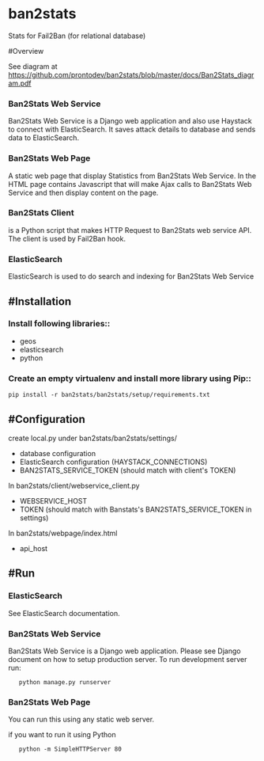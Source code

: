 ban2stats
============

Stats for Fail2Ban (for relational database)

#Overview

   See diagram at https://github.com/prontodev/ban2stats/blob/master/docs/Ban2Stats_diagram.pdf

### Ban2Stats Web Service
   Ban2Stats Web Service is a Django web application and also use Haystack to connect with ElasticSearch.
   It saves attack details to database and sends data to ElasticSearch.

### Ban2Stats Web Page
   A static web page that display Statistics from Ban2Stats Web Service. In the HTML page contains Javascript that will make Ajax calls to Ban2Stats Web Service and then display content on the page.

### Ban2Stats Client
   is a Python script that makes HTTP Request to Ban2Stats web service API. The client is used by Fail2Ban hook.

### ElasticSearch
   ElasticSearch is used to do search and indexing for Ban2Stats Web Service

#Installation
--------------

### Install following libraries::
* geos
* elasticsearch
* python


### Create an empty virtualenv and install more library using Pip::

    pip install -r ban2stats/ban2stats/setup/requirements.txt


#Configuration
--------------


create local.py under ban2stats/ban2stats/settings/

* database configuration
* ElasticSearch configuration (HAYSTACK_CONNECTIONS)
* BAN2STATS_SERVICE_TOKEN (should match with client's TOKEN)


In ban2stats/client/webservice_client.py

* WEBSERVICE_HOST
* TOKEN (should match with Banstats's BAN2STATS_SERVICE_TOKEN in settings)


In ban2stats/webpage/index.html

* api_host

#Run
------

### ElasticSearch
   See ElasticSearch documentation.

### Ban2Stats Web Service
   Ban2Stats Web Service is a Django web application. Please see Django document on how to setup production server.
   To run development server run:

       python manage.py runserver


### Ban2Stats Web Page
   You can run this using any static web server.

   if you want to run it using Python

       python -m SimpleHTTPServer 80



